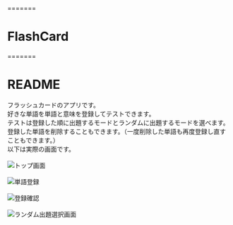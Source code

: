=======
# FlashCard
=======
# README

フラッシュカードのアプリです。<br>
好きな単語を単語と意味を登録してテストできます。<br>
テストは登録した順に出題するモードとランダムに出題するモードを選べます。<br>
登録した単語を削除することもできます。（一度削除した単語も再度登録し直すこともできます。）<br>
以下は実際の画面です。<br>
<br>
![トップ画面](https://github.com/brightcat1/FlashCard/blob/master/images/top.png "トップ画面")<br>
<br>
![単語登録](https://github.com/brightcat1/FlashCard/blob/master/images/add.png "単語登録")<br>
<br>
![登録確認](https://github.com/brightcat1/FlashCard/blob/master/images/check.png "登録確認")<br>
<br>
![ランダム出題選択画面](https://github.com/brightcat1/FlashCard/blob/master/images/shuffle.png "ランダム出題選択画面")<br>
<br>